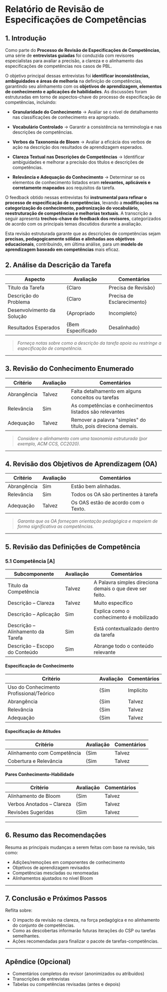 # Relatório de Revisão de Especificações de Competências

## 1. Introdução

Como parte do **Processo de Revisão de Especificações de Competências**, uma série de **entrevistas guiadas** foi conduzida com revisores especialistas para avaliar a precisão, a clareza e o alinhamento das especificações de competências nos casos de PBL.

O objetivo principal dessas entrevistas foi **identificar inconsistências, ambiguidades e áreas de melhoria** na definição de competências, garantindo seu alinhamento com os **objetivos de aprendizagem, elementos de conhecimento e aplicações de habilidades**. As discussões foram estruturadas em torno de aspectos-chave do processo de especificação de competências, incluindo:

- **Granularidade do Conhecimento** → Avaliar se o nível de detalhamento nas classificações de conhecimento era apropriado.
- **Vocabulário Controlado** → Garantir a consistência na terminologia e nas descrições de competências.
- **Verbos da Taxonomia de Bloom** → Avaliar a eficácia dos verbos de ação na descrição dos resultados de aprendizagem esperados.

- **Clareza Textual nas Descrições de Competências** → Identificar ambiguidades e melhorar a precisão dos títulos e descrições de competências.
- **Relevância e Adequação do Conhecimento** → Determinar se os elementos de conhecimento listados eram **relevantes, aplicáveis ​​e corretamente mapeados** aos requisitos da tarefa.

O feedback obtido nessas entrevistas foi **instrumental para refinar o processo de especificação de competências**, levando a **modificações na categorização do conhecimento, padronização do vocabulário, reestruturação de competências e melhorias textuais**. A transcrição a seguir apresenta **trechos-chave do feedback dos revisores**, categorizados de acordo com os principais temas discutidos durante a avaliação.

Esta revisão estruturada garante que as descrições de competências sejam **precisas, pedagogicamente sólidas e alinhadas aos objetivos educacionais**, contribuindo, em última análise, para um **modelo de aprendizagem baseado em competências** mais eficaz.

## 2. Análise da Descrição da Tarefa

| **Aspecto** | **Avaliação** | **Comentários** |
|--------------------------|----------------|---------------|
| Título da Tarefa | {Claro | Precisa de Revisão} | |
| Descrição do Problema | {Claro | Precisa de Esclarecimento} | |
| Desenvolvimento da Solução | {Apropriado | Incompleto} | |
| Resultados Esperados | {Bem Especificado | Desalinhado} | |

> _Forneça notas sobre como a descrição da tarefa apoia ou restringe a especificação de competência._

---

## 3. Revisão do Conhecimento Enumerado

| **Critério** | **Avaliação** | **Comentários** |
|---------------------------|----------------|--------------|
| Abrangência |  Talvez | Falta detalhamento em alguns conceitos ou tarefas |
| Relevância | Sim | As competências e conhecimentos listados são relevantes|
| Adequação |  Talvez | Remover a palavra "simples" do título, pois direciona demais. |

> _Considere o alinhamento com uma taxonomia estruturada (por exemplo, ACM CCS, CC2020)._

---

## 4. Revisão dos Objetivos de Aprendizagem (OA)

| **Critério** | **Avaliação** | **Comentários** |
|---------------------------|----------------|--------------|
| Abrangência | Sim | Estão bem alinhadas. |
| Relevância | Sim  | Todos os OA são pertinentes à tarefa |
| Adequação |Talvez | Os OAS estão de acordo com o Texto. |

> _Garanta que os OA forneçam orientação pedagógica e mapeiem de forma significativa as competências._

---

## 5. Revisão das Definições de Competência

### 5.1 Competência [A]

| **Subcomponente** | **Avaliação** | **Comentários** |
|---------------------------|----------------|--------------|
| Título da Competência | Talvez | A Palavra simples direciona demais o que deve ser feito. |
| Descrição – Clareza |Talvez| Muito específico |
| Descrição – Aplicação |Sim | Explica como o conhecimento é mobilizado |
| Descrição – Alinhamento da Tarefa| Sim | Está contextualizado dentro da tarefa|
| Descrição – Escopo do Conteúdo |Sim  | Abrange todo o conteúdo relevante |

#### Especificação de Conhecimento

| **Critério** | **Avaliação** | **Comentários** |
|---------------------------|----------------|--------------|
| Uso do Conhecimento Profissional/Teórico | {Sim | Implícito | Não} | |
| Abrangência | {Sim | Talvez | Não} | |
| Relevância | {Sim | Talvez | Não} | |
| Adequação | {Sim | Talvez | Não} | |

#### Especificação de Atitudes

| **Critério** | **Avaliação** | **Comentários** |
|---------------------------|----------------|--------------|
| Alinhamento com Competência | {Sim | Talvez | Não} | |
| Cobertura e Relevância | {Sim | Talvez | Não} | |

#### Pares Conhecimento-Habilidade

| **Critério** | **Avaliação** | **Comentários** |
|----------------------------------|----------------|--------------|
| Alinhamento de Bloom | {Sim | Talvez | Não} | Nível cognitivo apropriado? |
| Verbos Anotados – Clareza | {Sim | Talvez | Não} | Os verbos melhoram a interpretabilidade? |
| Revisões Sugeridas | {Sim | Talvez | Não} | Os verbos ou pares devem ser alterados? |

---

## 6. Resumo das Recomendações

Resuma as principais mudanças a serem feitas com base na revisão, tais como:
- Adições/remoções em componentes de conhecimento
- Objetivos de aprendizagem revisados
- Competências mescladas ou renomeadas
- Alinhamentos ajustados no nível Bloom

---

## 7. Conclusão e Próximos Passos

Reflita sobre:
- O impacto da revisão na clareza, na força pedagógica e no alinhamento do conjunto de competências.
- Como as descobertas informarão futuras iterações do CSP ou tarefas semelhantes.
- Ações recomendadas para finalizar o pacote de tarefas-competências.

---
## Apêndice (Opcional)

- Comentários completos do revisor (anonimizados ou atribuídos)
- Transcrições de entrevistas
- Tabelas ou competências revisadas (antes e depois)
